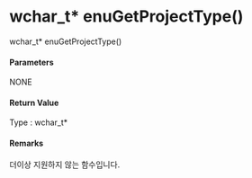 # wchar\_t\* enuGetProjectType\(\)

wchar\_t\* enuGetProjectType\(\)

#### Parameters

NONE

#### Return Value

Type : wchar\_t\*

#### Remarks

더이상 지원하지 않는 함수입니다.

